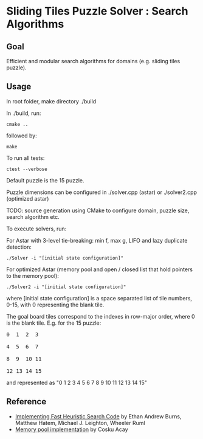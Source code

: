 # Sliding Tiles Puzzle Solver : Search Algorithms

## Goal
Efficient and modular search algorithms for domains (e.g. sliding tiles puzzle).

## Usage
In root folder, make directory ./build

In ./build, run:
```
cmake ..
```
followed by:
```
make
```

To run all tests:
```
ctest --verbose
```

Default puzzle is the 15 puzzle.

Puzzle dimensions can be configured in ./solver.cpp (astar) or ./solver2.cpp (optimized astar)

TODO: source generation using CMake to configure domain, puzzle size, search algorithm etc. 

To execute solvers, run:

For Astar with 3-level tie-breaking: min f, max g, LIFO and lazy duplicate detection:
```
./Solver -i "[initial state configuration]"
```
For optimized Astar (memory pool and open / closed list that hold pointers to the memory pool):
```
./Solver2 -i "[initial state configuration]"
```

where [initial state configuration] is a space separated list of tile numbers, 0-15, with 0 representing the blank tile.

The goal board tiles correspond to the indexes in row-major order, where 0 is the blank tile.
E.g. for the 15 puzzle:

<pre>
0  1  2  3

4  5  6  7

8  9  10 11

12 13 14 15
</pre>

and represented as "0 1 2 3 4 5 6 7 8 9 10 11 12 13 14 15"

## Reference
* [Implementing Fast Heuristic Search Code](https://www.aaai.org/ocs/index.php/SOCS/SOCS12/paper/view/5404/5173) by Ethan Andrew Burns, Matthew Hatem, Michael J. Leighton, Wheeler Ruml
* [Memory pool implementation](https://github.com/cacay/MemoryPool) by Cosku Acay